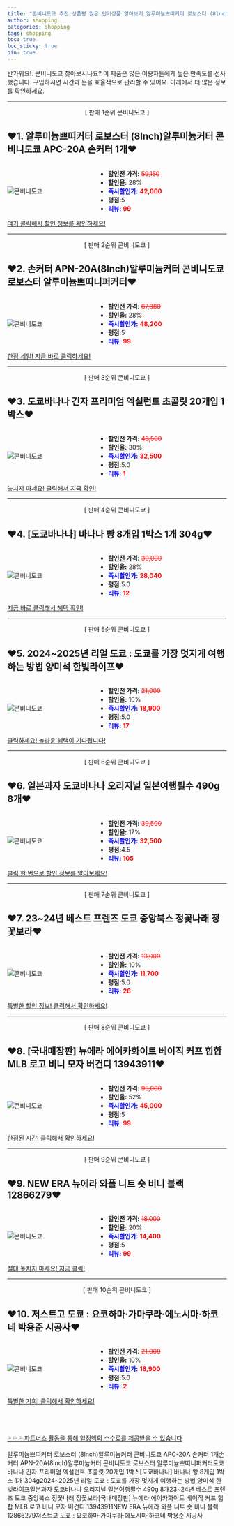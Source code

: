```yaml
---
title: "콘비니도쿄 추천 상품평 많은 인기상품 알아보기 알루미늄쁘띠커터 로보스터 (8lnch)알루미늄커터 콘비니도쿄 APC-20A"
author: shopping
categories: shopping
tags: shopping
toc: true
toc_sticky: true
pin: true
---
```

반가워요!. 콘비니도쿄 찾아보시나요? 이 제품은 많은 이용자들에게 높은 만족도를 선사했습니다. 구입하시면 시간과 돈을 효율적으로 관리할 수 있어요. 아래에서 더 많은 정보를 확인하세요.

---
<p class="toplist" style="margin: 0 auto; display: block; width: fit-content;">[ 판매 1순위 콘비니도쿄 ]</p>

<h2><strong>❤️1. 알루미늄쁘띠커터 로보스터 (8lnch)알루미늄커터 콘비니도쿄 APC-20A 손커터 1개❤️</strong></h2>

<div style="display: flex; align-items: center;">
    <div style="flex: 0.4;">
        <img src="https://thumbnail8.coupangcdn.com/thumbnails/remote/230x230ex/image/vendor_inventory/0b18/250f56f4c30d6fe8c2e468008e4dbf13a45a7c6323adb9d26146360e33e7.jpg" alt="콘비니도쿄" style="max-width: 100%;">
    </div>
    <div style="flex: 0.6; margin-left: 10px;">
        <ul>
            <li><strong>할인전 가격:</strong> <del style="color: red;">59,150</del></li>
            <li><strong>할인율:</strong> 28%</li>
            <li><span style='color:blue'><strong>즉시할인가:</strong></span> <span style='color:red'><strong>42,000</strong></span></li>
            <li><strong>평점:</strong>5</li>
            <li><span style='color:blue'><strong>리뷰:</strong></span> <span style='color:red'><strong>99</strong></span></li>
        </ul>
    </div>
</div>
<div class="center">
    <a href="https://selin100587001.github.io?lptag=AF9450613&subid=githubio&pageKey=8216793432&traceid=V0-153&itemId=23602910246&vendorItemId=90752070650" class="myButton">
        여기 클릭해서 할인 정보를 확인하세요!
    </a>
</div>


---
<p class="toplist" style="margin: 0 auto; display: block; width: fit-content;">[ 판매 2순위 콘비니도쿄 ]</p>

<h2><strong>❤️2. 손커터 APN-20A(8lnch)알루미늄커터 콘비니도쿄 로보스터 알루미늄쁘띠니퍼커터❤️</strong></h2>

<div style="display: flex; align-items: center;">
    <div style="flex: 0.4;">
        <img src="https://thumbnail9.coupangcdn.com/thumbnails/remote/230x230ex/image/vendor_inventory/020e/7e7efd68ab5ea9802bf92729f64224f02d1998d60dee56eb06704e640335.jpg" alt="콘비니도쿄" style="max-width: 100%;">
    </div>
    <div style="flex: 0.6; margin-left: 10px;">
        <ul>
            <li><strong>할인전 가격:</strong> <del style="color: red;">67,880</del></li>
            <li><strong>할인율:</strong> 28%</li>
            <li><span style='color:blue'><strong>즉시할인가:</strong></span> <span style='color:red'><strong>48,200</strong></span></li>
            <li><strong>평점:</strong>5</li>
            <li><span style='color:blue'><strong>리뷰:</strong></span> <span style='color:red'><strong>99</strong></span></li>
        </ul>
    </div>
</div>
<div class="center">
    <a href="https://selin100587001.github.io?lptag=AF9450613&subid=githubio&pageKey=8244387728&traceid=V0-153&itemId=23727273160&vendorItemId=90752070709" class="myButton">
        한정 세일! 지금 바로 클릭하세요!
    </a>
</div>


---
<p class="toplist" style="margin: 0 auto; display: block; width: fit-content;">[ 판매 3순위 콘비니도쿄 ]</p>

<h2><strong>❤️3. 도쿄바나나 긴자 프리미엄 엑설런트 초콜릿 20개입 1박스❤️</strong></h2>

<div style="display: flex; align-items: center;">
    <div style="flex: 0.4;">
        <img src="https://thumbnail8.coupangcdn.com/thumbnails/remote/230x230ex/image/vendor_inventory/cd1c/b8bf1f8fb066772d560e2037801d26d2857c52b7353be83026e8870f01f1.png" alt="콘비니도쿄" style="max-width: 100%;">
    </div>
    <div style="flex: 0.6; margin-left: 10px;">
        <ul>
            <li><strong>할인전 가격:</strong> <del style="color: red;">46,500</del></li>
            <li><strong>할인율:</strong> 30%</li>
            <li><span style='color:blue'><strong>즉시할인가:</strong></span> <span style='color:red'><strong>32,500</strong></span></li>
            <li><strong>평점:</strong>5.0</li>
            <li><span style='color:blue'><strong>리뷰:</strong></span> <span style='color:red'><strong>1</strong></span></li>
        </ul>
    </div>
</div>
<div class="center">
    <a href="https://selin100587001.github.io?lptag=AF9450613&subid=githubio&pageKey=8218387710&traceid=V0-153&itemId=23612700497&vendorItemId=90638334144" class="myButton">
        놓치지 마세요! 클릭해서 지금 확인!
    </a>
</div>


---
<p class="toplist" style="margin: 0 auto; display: block; width: fit-content;">[ 판매 4순위 콘비니도쿄 ]</p>

<h2><strong>❤️4. [도쿄바나나] 바나나 빵 8개입 1박스 1개 304g❤️</strong></h2>

<div style="display: flex; align-items: center;">
    <div style="flex: 0.4;">
        <img src="https://thumbnail9.coupangcdn.com/thumbnails/remote/230x230ex/image/vendor_inventory/286a/0a0b863caa569d2b03c65b04d6a92ba93952a7e8641a430faf5a7a4b7c6b.jpg" alt="콘비니도쿄" style="max-width: 100%;">
    </div>
    <div style="flex: 0.6; margin-left: 10px;">
        <ul>
            <li><strong>할인전 가격:</strong> <del style="color: red;">39,000</del></li>
            <li><strong>할인율:</strong> 28%</li>
            <li><span style='color:blue'><strong>즉시할인가:</strong></span> <span style='color:red'><strong>28,040</strong></span></li>
            <li><strong>평점:</strong>5.0</li>
            <li><span style='color:blue'><strong>리뷰:</strong></span> <span style='color:red'><strong>12</strong></span></li>
        </ul>
    </div>
</div>
<div class="center">
    <a href="https://selin100587001.github.io?lptag=AF9450613&subid=githubio&pageKey=8098813814&traceid=V0-153&itemId=19633379888&vendorItemId=90088532461" class="myButton">
        지금 바로 클릭해서 혜택 확인!
    </a>
</div>


---
<p class="toplist" style="margin: 0 auto; display: block; width: fit-content;">[ 판매 5순위 콘비니도쿄 ]</p>

<h2><strong>❤️5. 2024~2025년 리얼 도쿄 : 도쿄를 가장 멋지게 여행하는 방법 양미석 한빛라이프❤️</strong></h2>

<div style="display: flex; align-items: center;">
    <div style="flex: 0.4;">
        <img src="https://thumbnail6.coupangcdn.com/thumbnails/remote/230x230ex/image/retail/images/2024/02/23/9/2/97f7d1c7-3ef2-433e-8dcd-443c90cba3b3.jpg" alt="콘비니도쿄" style="max-width: 100%;">
    </div>
    <div style="flex: 0.6; margin-left: 10px;">
        <ul>
            <li><strong>할인전 가격:</strong> <del style="color: red;">21,000</del></li>
            <li><strong>할인율:</strong> 10%</li>
            <li><span style='color:blue'><strong>즉시할인가:</strong></span> <span style='color:red'><strong>18,900</strong></span></li>
            <li><strong>평점:</strong>5.0</li>
            <li><span style='color:blue'><strong>리뷰:</strong></span> <span style='color:red'><strong>17</strong></span></li>
        </ul>
    </div>
</div>
<div class="center">
    <a href="https://selin100587001.github.io?lptag=AF9450613&subid=githubio&pageKey=7914447492&traceid=V0-153&itemId=21724888164&vendorItemId=88774104973" class="myButton">
        클릭하세요! 놀라운 혜택이 기다립니다!
    </a>
</div>


---
<p class="toplist" style="margin: 0 auto; display: block; width: fit-content;">[ 판매 6순위 콘비니도쿄 ]</p>

<h2><strong>❤️6. 일본과자 도쿄바나나 오리지널 일본여행필수 490g 8개❤️</strong></h2>

<div style="display: flex; align-items: center;">
    <div style="flex: 0.4;">
        <img src="https://thumbnail7.coupangcdn.com/thumbnails/remote/230x230ex/image/vendor_inventory/b57a/65abd593f93ea95551fa9b8000f04499c8f99d411eb34013f89baefff179.jpg" alt="콘비니도쿄" style="max-width: 100%;">
    </div>
    <div style="flex: 0.6; margin-left: 10px;">
        <ul>
            <li><strong>할인전 가격:</strong> <del style="color: red;">39,500</del></li>
            <li><strong>할인율:</strong> 17%</li>
            <li><span style='color:blue'><strong>즉시할인가:</strong></span> <span style='color:red'><strong>32,500</strong></span></li>
            <li><strong>평점:</strong>4.5</li>
            <li><span style='color:blue'><strong>리뷰:</strong></span> <span style='color:red'><strong>105</strong></span></li>
        </ul>
    </div>
</div>
<div class="center">
    <a href="https://selin100587001.github.io?lptag=AF9450613&subid=githubio&pageKey=7750952393&traceid=V0-153&itemId=20484710479&vendorItemId=87563578571" class="myButton">
        클릭 한 번으로 할인 정보를 알아보세요!
    </a>
</div>


---
<p class="toplist" style="margin: 0 auto; display: block; width: fit-content;">[ 판매 7순위 콘비니도쿄 ]</p>

<h2><strong>❤️7. 23~24년 베스트 프렌즈 도쿄 중앙북스 정꽃나래 정꽃보라❤️</strong></h2>

<div style="display: flex; align-items: center;">
    <div style="flex: 0.4;">
        <img src="https://thumbnail6.coupangcdn.com/thumbnails/remote/230x230ex/image/rs_quotation_api/lz5tevp3/3a2e88ede2364d01b82bc3469e855ed2.jpg" alt="콘비니도쿄" style="max-width: 100%;">
    </div>
    <div style="flex: 0.6; margin-left: 10px;">
        <ul>
            <li><strong>할인전 가격:</strong> <del style="color: red;">13,000</del></li>
            <li><strong>할인율:</strong> 10%</li>
            <li><span style='color:blue'><strong>즉시할인가:</strong></span> <span style='color:red'><strong>11,700</strong></span></li>
            <li><strong>평점:</strong>5.0</li>
            <li><span style='color:blue'><strong>리뷰:</strong></span> <span style='color:red'><strong>26</strong></span></li>
        </ul>
    </div>
</div>
<div class="center">
    <a href="https://selin100587001.github.io?lptag=AF9450613&subid=githubio&pageKey=7196455970&traceid=V0-153&itemId=18180465484&vendorItemId=85329497872" class="myButton">
        특별한 할인 정보! 클릭해서 확인하세요!
    </a>
</div>


---
<p class="toplist" style="margin: 0 auto; display: block; width: fit-content;">[ 판매 8순위 콘비니도쿄 ]</p>

<h2><strong>❤️8. [국내매장판] 뉴에라 에이카화이트 베이직 커프 힙합 MLB 로고 비니 모자 버건디 13943911❤️</strong></h2>

<div style="display: flex; align-items: center;">
    <div style="flex: 0.4;">
        <img src="https://thumbnail6.coupangcdn.com/thumbnails/remote/230x230ex/image/vendor_inventory/f070/88b087689ab832b1b9db3c6704ec215617acf7124c5ddcbfafddad1336d0.jpg" alt="콘비니도쿄" style="max-width: 100%;">
    </div>
    <div style="flex: 0.6; margin-left: 10px;">
        <ul>
            <li><strong>할인전 가격:</strong> <del style="color: red;">95,000</del></li>
            <li><strong>할인율:</strong> 52%</li>
            <li><span style='color:blue'><strong>즉시할인가:</strong></span> <span style='color:red'><strong>45,000</strong></span></li>
            <li><strong>평점:</strong>5</li>
            <li><span style='color:blue'><strong>리뷰:</strong></span> <span style='color:red'><strong>99</strong></span></li>
        </ul>
    </div>
</div>
<div class="center">
    <a href="https://selin100587001.github.io?lptag=AF9450613&subid=githubio&pageKey=8174819905&traceid=V0-153&itemId=23359813463&vendorItemId=90636873498" class="myButton">
        한정된 시간! 클릭해서 확인하세요!
    </a>
</div>


---
<p class="toplist" style="margin: 0 auto; display: block; width: fit-content;">[ 판매 9순위 콘비니도쿄 ]</p>

<h2><strong>❤️9. NEW ERA 뉴에라 와플 니트 숏 비니 블랙 12866279❤️</strong></h2>

<div style="display: flex; align-items: center;">
    <div style="flex: 0.4;">
        <img src="https://thumbnail8.coupangcdn.com/thumbnails/remote/230x230ex/image/vendor_inventory/e500/06aa89c8ff32f9f60b6caa41d3c0226c25f928e031db1fc7b6b6b5679c9e.jpg" alt="콘비니도쿄" style="max-width: 100%;">
    </div>
    <div style="flex: 0.6; margin-left: 10px;">
        <ul>
            <li><strong>할인전 가격:</strong> <del style="color: red;">18,000</del></li>
            <li><strong>할인율:</strong> 20%</li>
            <li><span style='color:blue'><strong>즉시할인가:</strong></span> <span style='color:red'><strong>14,400</strong></span></li>
            <li><strong>평점:</strong>5</li>
            <li><span style='color:blue'><strong>리뷰:</strong></span> <span style='color:red'><strong>99</strong></span></li>
        </ul>
    </div>
</div>
<div class="center">
    <a href="https://selin100587001.github.io?lptag=AF9450613&subid=githubio&pageKey=7935415022&traceid=V0-153&itemId=21842125591&vendorItemId=89095359088" class="myButton">
        절대 놓치지 마세요! 지금 클릭!
    </a>
</div>


---
<p class="toplist" style="margin: 0 auto; display: block; width: fit-content;">[ 판매 10순위 콘비니도쿄 ]</p>

<h2><strong>❤️10. 저스트고 도쿄 : 요코하마·가마쿠라·에노시마·하코네 박용준 시공사❤️</strong></h2>

<div style="display: flex; align-items: center;">
    <div style="flex: 0.4;">
        <img src="https://thumbnail10.coupangcdn.com/thumbnails/remote/230x230ex/image/retail/images/2023/11/07/11/7/c22eaf7d-07a7-4375-911d-63014741ec6e.jpg" alt="콘비니도쿄" style="max-width: 100%;">
    </div>
    <div style="flex: 0.6; margin-left: 10px;">
        <ul>
            <li><strong>할인전 가격:</strong> <del style="color: red;">21,000</del></li>
            <li><strong>할인율:</strong> 10%</li>
            <li><span style='color:blue'><strong>즉시할인가:</strong></span> <span style='color:red'><strong>18,900</strong></span></li>
            <li><strong>평점:</strong>5.0</li>
            <li><span style='color:blue'><strong>리뷰:</strong></span> <span style='color:red'><strong>2</strong></span></li>
        </ul>
    </div>
</div>
<div class="center">
    <a href="https://selin100587001.github.io?lptag=AF9450613&subid=githubio&pageKey=7665638875&traceid=V0-153&itemId=20434309840&vendorItemId=87695280873" class="myButton">
        특별한 기회! 클릭해서 확인하세요!
    </a>
</div>

<br><br><br>[💦 💦 💦 파트너스 활동을 통해 일정액의 수수료를 제공받을 수 있습니다](https://link.coupang.com/a/bcpT2c)<br><br>알루미늄쁘띠커터 로보스터 (8lnch)알루미늄커터 콘비니도쿄 APC-20A 손커터 1개손커터 APN-20A(8lnch)알루미늄커터 콘비니도쿄 로보스터 알루미늄쁘띠니퍼커터도쿄바나나 긴자 프리미엄 엑설런트 초콜릿 20개입 1박스[도쿄바나나] 바나나 빵 8개입 1박스 1개 304g2024~2025년 리얼 도쿄 : 도쿄를 가장 멋지게 여행하는 방법 양미석 한빛라이프일본과자 도쿄바나나 오리지널 일본여행필수 490g 8개23~24년 베스트 프렌즈 도쿄 중앙북스 정꽃나래 정꽃보라[국내매장판] 뉴에라 에이카화이트 베이직 커프 힙합 MLB 로고 비니 모자 버건디 13943911NEW ERA 뉴에라 와플 니트 숏 비니 블랙 12866279저스트고 도쿄 : 요코하마·가마쿠라·에노시마·하코네 박용준 시공사